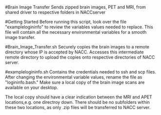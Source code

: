 #Brain Image Transfer
Sends zipped brain images, PET and MRI, from shared driver to respective folders in NACCserver

#Getting Started
Before running this script, look over the file "examplelogininfo" to review the variables values needed to replace. This file will contain all the necessary environmental variables for a smooth image transfer. 

#Brain_Image_Transfer.sh
Securely copies the brain images to a remote directory whose IP is accepted by NACC. Accesses this intermediate remote directory to upload the copies onto respective directories of NACC server. 

#examplelogininfo.sh
Contains the credentials needed to ssh and scp files. After changing the environmental variable values, rename the file as "logininfo.bash." Make sure a local copy of the brain image scans are available on your desktop. 

The local copy should have a clear indication between the MRI and APET locations,e.g. one directroy down. There should be no subfolders within these two locations, as only .zip files will be transferred to NACC server. 
